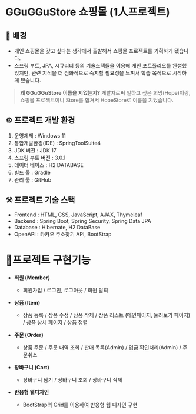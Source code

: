 # **GGuGGuStore 쇼핑몰 (1人프로젝트)**

## 🧐 배경

 - 개인 쇼핑몰을 갖고 싶다는 생각에서 출발해서 쇼핑몰 프로젝트를 기획하게 됐습니다.
 - 스프링 부트, JPA, 시큐리티 등의 기술스택들을 이용해 개인 포트폴리오를 완성했었지만, 관련 지식을 더 심화적으로 숙지할 필요성을 느껴서 
학습 목적으로 시작하게 됐습니다.

> **왜 GGuGGuStore 이름을 지었는지?**
> 개발자로써 일하고 싶은 희망(Hope)이랑,
> 쇼핑몰 프로젝트이니 Store를 합쳐서 HopeStore로 이름을 지었습니다.
> 

##  ⚙️ 프로젝트 개발 환경
1.  운영체제 : Windows 11
2.  통합개발환경(IDE) : SpringToolSuite4
3.  JDK 버전 : JDK 17
4.  스프링 부트 버전 : 3.0.1
5.  데이터 베이스 : 	H2 DATABASE
6.  빌드 툴 : Gradle
7.  관리 툴 : GitHub

## ⚒️ 프로젝트 기술 스택
-   Frontend : HTML, CSS, JavaScript, AJAX, Thymeleaf
-   Backend : Spring Boot, Spring Security, Spring Data JPA
-   Database : Hibernate, H2 DataBase
-   OpenAPI : 카카오 주소찾기 API, BootStrap

# 📜프로젝트 구현기능

-   **회원 (Member)**  
    - 회원가입 / 로그인, 로그아웃 / 회원 탈퇴
    
-   **상품 (Item)**  
    -    상품 등록  / 상품 수정 / 상품 삭제 / 상품 리스트 (메인페이지, 둘러보기 페이지) / 상품 상세 페이지 / 상품 정렬
    
-   **주문 (Order)**  
    - 상품 주문 / 주문 내역 조회 / 판매 목록(Admin) / 입금 확인처리(Admin) / 주문취소
    
-   **장바구니 (Cart)**  
    - 장바구니 담기 / 장바구니 조회 / 장바구니 삭제

-   **반응형 웹디자인**
    - BootStrap의 Grid를 이용하여 반응형 웹 디자인 구현


 
